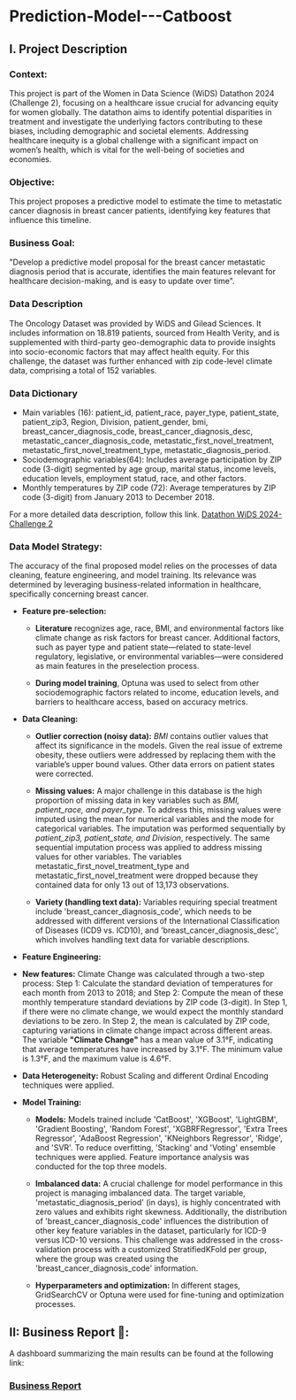 # Prediction-Model---Catboost

## **I. Project Description**

### **Context:**

This project is part of the Women in Data Science (WiDS) Datathon 2024 (Challenge 2), focusing on a healthcare issue crucial for advancing equity for women globally. The datathon aims to identify potential disparities in treatment and investigate the underlying factors contributing to these biases, including demographic and societal elements. Addressing healthcare inequity is a global challenge with a significant impact on women’s health, which is vital for the well-being of societies and economies.

### **Objective:**
This project proposes a predictive model to estimate the time to metastatic cancer diagnosis in breast cancer patients, identifying key features that influence this timeline.

### **Business Goal:**
"Develop a predictive model proposal for the breast cancer metastatic diagnosis period that is accurate, identifies the main features relevant for healthcare decision-making, and is easy to update over time".

### **Data Description**

The Oncology Dataset was provided by WiDS and Gilead Sciences. It includes information on 18.819 patients, sourced from Health Verity, and is supplemented with third-party geo-demographic data to provide insights into socio-economic factors that may affect health equity. For this challenge, the dataset was further enhanced with zip code-level climate data, comprising a total of 152 variables.

### **Data Dictionary**

* Main variables (16): patient_id, patient_race, payer_type, patient_state, patient_zip3, Region, Division, patient_gender, bmi, breast_cancer_diagnosis_code, breast_cancer_diagnosis_desc, metastatic_cancer_diagnosis_code, metastatic_first_novel_treatment, metastatic_first_novel_treatment_type, metastatic_diagnosis_period.
* Sociodemographic variables(64): Includes average participation by ZIP code (3-digit) segmented by age group, marital status, income levels, education levels, employment statud, race, and other factors.
* Monthly temperatures by ZIP code (72): Average temperatures by ZIP code (3-digit) from January 2013 to December 2018.

For a more detailed data description, follow this link. [Datathon WiDS 2024-Challenge 2](https://www.kaggle.com/competitions/widsdatathon2024-challenge2/data)

### **Data Model Strategy:**

The accuracy of the final proposed model relies on the processes of data cleaning, feature engineering, and model training. Its relevance was determined by leveraging business-related information in healthcare, specifically concerning breast cancer.   

* **Feature pre-selection:**

  - **Literature** recognizes age, race, BMI, and environmental factors like climate change as risk factors for breast cancer. Additional factors, such as payer type and patient state—related to state-level regulatory, legislative, or environmental variables—were considered as main features in the preselection process.

  - **During model training**, Optuna was used to select from other sociodemographic factors related to income, education levels, and barriers to healthcare access, based on accuracy metrics.

* **Data Cleaning:**

  - **Outlier correction (noisy data):** *BMI* contains outlier values that affect its significance in the models. Given the real issue of extreme obesity, these outliers were addressed by replacing them with the variable’s upper bound values. Other data errors on patient states were corrected.

  - **Missing values:** A major challenge in this database is the high proportion of missing data in key variables such as *BMI, patient_race, and payer_type*. To address this, missing values were imputed using the mean for numerical variables and the mode for categorical variables. The imputation was performed sequentially by *patient_zip3, patient_state, and Division*, respectively. The same sequential imputation process was applied to address missing values for other variables. 
  The variables metastatic_first_novel_treatment_type and metastatic_first_novel_treatment were dropped because they contained data for only 13 out of 13,173 observations.

  - **Variety (handling text data):** Variables requiring special treatment include 'breast_cancer_diagnosis_code', which needs to be addressed with different versions of the International Classification of Diseases (ICD9 vs. ICD10), and 'breast_cancer_diagnosis_desc', which involves handling text data for variable descriptions.  

 * **Feature Engineering:**
   
  - **New features:** Climate Change was calculated through a two-step process: Step 1: Calculate the standard deviation of temperatures for each month from 2013 to 2018; and Step 2: Compute the mean of these monthly temperature standard deviations by ZIP code (3-digit). In Step 1, if there were no climate change, we would expect the monthly standard deviations to be zero. In Step 2, the mean is calculated by ZIP code, capturing variations in climate change impact across different areas. The variable **"Climate Change"** has a mean value of 3.1°F, indicating that average temperatures have increased by 3.1°F. The minimum value is 1.3°F, and the maximum value is 4.6°F.

  - **Data Heterogeneity:** Robust Scaling and different Ordinal Encoding techniques were applied. 

* **Model Training:**

  - **Models:** Models trained include 'CatBoost', 'XGBoost', 'LightGBM', 'Gradient Boosting', 'Random Forest', 'XGBRFRegressor', 'Extra Trees Regressor', 'AdaBoost Regression', 'KNeighbors Regressor', 'Ridge', and 'SVR'. To reduce overfitting, 'Stacking' and 'Voting' ensemble techniques were applied. Feature importance analysis was conducted for the top three models. 

  - **Imbalanced data:** A crucial challenge for model performance in this project is managing imbalanced data. The target variable, 'metastatic_diagnosis_period' (in days), is highly concentrated with zero values and exhibits right skewness. Additionally, the distribution of 'breast_cancer_diagnosis_code' influences the distribution of other key feature variables in the dataset, particularly for ICD-9 versus ICD-10 versions. This challenge was addressed in the cross-validation process with a customized StratifiedKFold per group, where the group was created using the 'breast_cancer_diagnosis_code' information.

  - **Hyperparameters and optimization:** In different stages, GridSearchCV or Optuna were used for fine-tuning and optimization processes.
 

## **II: Business Report 📰:**
A dashboard summarizing the main results can be found at the following link:

### [Business Report](https://infograph.venngage.com/pl/5lQsdECOi68)

